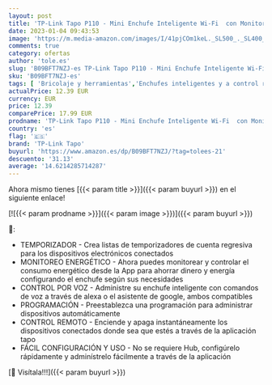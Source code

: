 ```yaml
---
layout: post
title: 'TP-Link Tapo P110 - Mini Enchufe Inteligente Wi-Fi  con Monitoreo Energético   Programar el Encendido/Apagado  Ahorro Energía  Compatible con Alexa y Google Home'
date: 2023-01-04 09:43:53
image: 'https://m.media-amazon.com/images/I/41pjCOm1keL._SL500_._SL400_.jpg'
comments: true
category: ofertas
author: 'tole.es'
slug: 'B09BFT7NZJ-es TP-Link Tapo P110 - Mini Enchufe Inteligente Wi-Fi con...'
sku: 'B09BFT7NZJ-es'
tags: [ 'Bricolaje y herramientas','Enchufes inteligentes y a control remoto','Enchufes y accesorios','Instalación eléctrica','alexa','enchufe','google','home','inteligente','tp-link tapo','🇪🇸', ]
actualPrice: 12.39 EUR
currency: EUR
price: 12.39
comparePrice: 17.99 EUR
prodname: 'TP-Link Tapo P110 - Mini Enchufe Inteligente Wi-Fi  con Monitoreo Energético   Programar el Encendido/Apagado  Ahorro Energía  Compatible con Alexa y Google Home'
country: 'es'
flag: '🇪🇸'
brand: 'TP-Link Tapo'
buyurl: 'https://www.amazon.es/dp/B09BFT7NZJ/?tag=tolees-21'
descuento: '31.13'
average: '14.6214285714287'
---
```


Ahora mismo tienes [{{< param title >}}]({{< param buyurl >}}) en el siguiente enlace!

[![{{< param prodname >}}]({{< param image >}})]({{< param buyurl >}})

🔎:

- TEMPORIZADOR - Crea listas de temporizadores de cuenta regresiva para los dispositivos electrónicos conectados
- MONITOREO ENERGÉTICO - Ahora puedes monitorear y controlar el consumo energético desde la App para ahorrar dinero y energía configurando el enchufe según sus necesidades
- CONTROL POR VOZ - Administre su enchufe inteligente con comandos de voz a través de alexa o el asistente de google, ambos compatibles
- PROGRAMACIÓN - Preestablezca una programación para administrar dispositivos automáticamente
- CONTROL REMOTO - Enciende y apaga instantáneamente los dispositivos conectados donde sea que estés a través de la aplicación tapo
- FÁCIL CONFIGURACIÓN Y USO - No se requiere Hub, configúrelo rápidamente y adminístrelo fácilmente a través de la aplicación

[🛒 Visítala!!!]({{< param buyurl >}})
